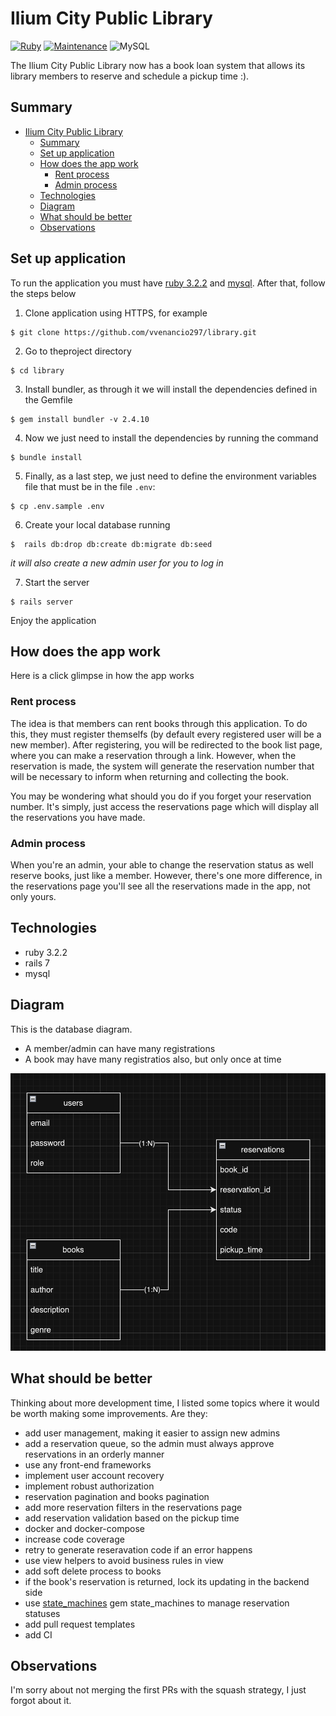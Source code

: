 # Ilium City Public Library

[![Ruby](https://badgen.net/badge/icon/ruby?icon=ruby&label)](https://https://ruby-lang.org/)
[![Maintenance](https://img.shields.io/badge/Maintained%3F-yes-green.svg)](https://GitHub.com/Naereen/StrapDown.js/graphs/commit-activity)
![MySQL](https://img.shields.io/badge/MySQL-005C84?style=for-the-badge&logo=mysql&logoColor=white)

The Ilium City Public Library now has a book loan system that allows its library members to
reserve and schedule a pickup time :).

## Summary

- [Ilium City Public Library](#ilium-city-public-library)
  - [Summary](#summary)
  - [Set up application](#set-up-application)
  - [How does the app work](#how-does-the-app-work)
    - [Rent process](#rent-process)
    - [Admin process](#admin-process)
  - [Technologies](#technologies)
  - [Diagram](#diagram)
  - [What should be better](#what-should-be-better)
  - [Observations](#observations)

## Set up application

To run the application you must have [ruby 3.2.2](https://www.ruby-lang.org/pt/documentation/installation/) and [mysql](https://dev.mysql.com/doc/mysql-installation-excerpt/5.7/en/). After that, follow the steps below

1. Clone application using HTTPS, for example
```
$ git clone https://github.com/vvenancio297/library.git
```

2. Go to theproject directory
```
$ cd library
```

3. Install bundler, as through it we will install the dependencies defined in the Gemfile
```
$ gem install bundler -v 2.4.10
```

4. Now we just need to install the dependencies by running the command
```
$ bundle install
```

5. Finally, as a last step, we just need to define the environment variables file that must be in the file `.env`:
```
$ cp .env.sample .env
```

6. Create your local database running
```
$  rails db:drop db:create db:migrate db:seed
```
_it will also create a new admin user for you to log in_

7. Start the server
```
$ rails server
```

Enjoy the application

## How does the app work

Here is a click glimpse in how the app works

### Rent process

The idea is that members can rent books through this application. To do this, they must register themselfs (by default every registered user will be a new member).
After registering, you will be redirected to the book list page, where you can make a reservation through a link. However, when the reservation is made, the system will generate the reservation number that will be necessary to inform when returning and collecting the book.

You may be wondering what should you do if you forget your reservation number. It's simply, just access the reservations page which will display all the reservations you have made.

### Admin process

When you're an admin, your able to change the reservation status as well reserve books, just like a member. However, there's one more difference, in the reservations page you'll see all the reservations made in the app, not only yours.

## Technologies

- ruby 3.2.2
- rails 7
- mysql

## Diagram

This is the database diagram.

- A member/admin can have many registrations
- A book may have many registratios also, but only once at time

![Database diagram](./docs/database_diagram.png)

## What should be better

Thinking about more development time, I listed some topics where it would be worth making some improvements. Are they:

- add user management, making it easier to assign new admins
- add a reservation queue, so the admin must always approve reservations in an orderly manner
- use any front-end frameworks 
- implement user account recovery
- implement robust authorization
- reservation pagination and books pagination
- add more reservation filters in the reservations page
- add reservation validation based on the pickup time
- docker and docker-compose
- increase code coverage
- retry to generate reseravation code if an error happens
- use view helpers to avoid business rules in view
- add soft delete process to books
- if the book's reservation is returned, lock its updating in the backend side
- use [state_machines](https://github.com/state-machines/state_machines) gem state_machines to manage reservation statuses
- add pull request templates
- add CI

## Observations

I'm sorry about not merging the first PRs with the squash strategy, I just forgot about it.